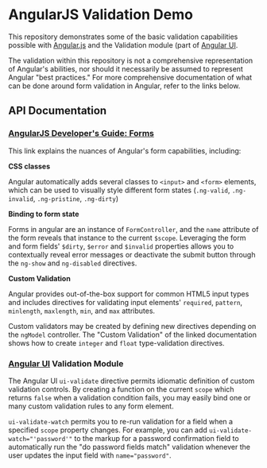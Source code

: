 # AngularJS Validation Demo

This repository demonstrates some of the basic validation capabilities possible with [Angular.js](http://angularjs.org) and the Validation module (part of [Angular UI](http://angular-ui.github.com/).

The validation within this repository is not a comprehensive representation of Angular's abilities, nor should it necessarily be assumed to represent Angular "best practices." For more comprehensive documentation of what can be done around form validation in Angular, refer to the links below.

## API Documentation

### [AngularJS Developer's Guide: Forms](http://docs.angularjs.org/guide/forms)

This link explains the nuances of Angular's form capabilities, including:

**CSS classes**

Angular automatically adds several classes to `<input>` and `<form>` elements, which can be used to visually style different form states (`.ng-valid`, `.ng-invalid`, `.ng-pristine`, `.ng-dirty`)

**Binding to form state**

Forms in angular are an instance of `FormController`, and the `name` attribute of the form reveals that instance to the current `$scope`. Leveraging the form and form fields' `$dirty`, `$error` and `$invalid` properties allows you to contextually reveal error messages or deactivate the submit button through the `ng-show` and `ng-disabled` directives.

**Custom Validation**

Angular provides out-of-the-box support for common HTML5 input types and includes directives for validating input elements' `required`, `pattern`, `minlength`, `maxlength`, `min`, and `max` attributes.

Custom validators may be created by defining new directives depending on the `ngModel` controller. The "Custom Validation" of the linked documentation shows how to create `integer` and `float` type-validation directives.

### [Angular UI](http://angular-ui.github.com/#directives-validate) Validation Module

The Angular UI `ui-validate` directive permits idiomatic definition of custom validation controls. By creating a function on the current `scope` which returns `false` when a validation condition fails, you may easily bind one or many custom validation rules to any form element.

`ui-validate-watch` permits you to re-run validation for a field when a specified `scope` property changes. For example, you can add `ui-validate-watch="'password'"` to the markup for a password confirmation field to automatically run the "do password fields match" validation whenever the user updates the input field with `name="password"`.